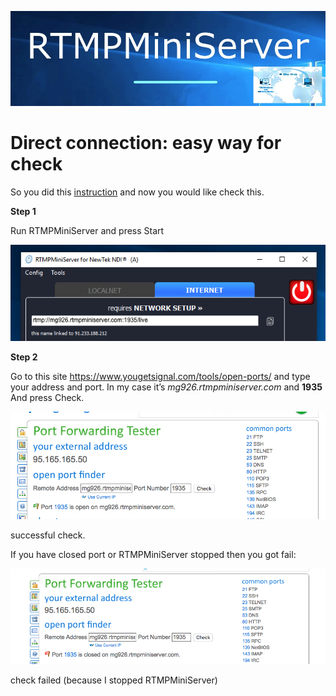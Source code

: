 ![](t1.jpg)

**Direct connection: easy way for check**
==

So you did this [instruction](http://help.garaninapps.com/2019/05/01/connection-from-internet/) and now you would like check this.

**Step 1**

Run RTMPMiniServer and press Start

![](t2.png)

**Step 2**

Go to this site https://www.yougetsignal.com/tools/open-ports/
and type your address and port.
In my case it’s *mg926.rtmpminiserver.com* and **1935**
And press Check.

![](t3.png)

successful check.

If you have closed port or RTMPMiniServer stopped then you got fail:

![](t4.png)

check failed (because I stopped RTMPMiniServer)
